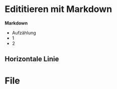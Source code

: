 # Edititieren mit Markdown

**Markdown** 
+ Aufzählung
+ 1
+ 2

Horizontale Linie 
---



# File
<!--stackedit_data:
eyJoaXN0b3J5IjpbLTEzMTA5MjU5ODUsLTEyMTAwMDQ0MTQsMj
U3ODA2OTI4XX0=
-->